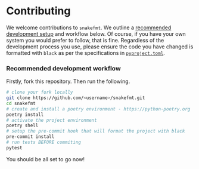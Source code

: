 # Contributing

We welcome contributions to `snakefmt`. We outline a [recommended development setup](#recommended-development-workflow) and
workflow below. Of course, if you have your own system you would prefer to follow, that
is fine. Regardless of the development process you use, please ensure the code you have
changed is formatted with `black` as per the specifications in [`pyproject.toml`][pyproject].

### Recommended development workflow

Firstly, fork this repository. Then run the following.

```bash
# clone your fork locally
git clone https://github.com/<username>/snakefmt.git
cd snakefmt
# create and install a poetry environment - https://python-poetry.org
poetry install
# activate the project environment
poetry shell
# setup the pre-commit hook that will format the project with black
pre-commit install
# run tests BEFORE commiting
pytest
```

You should be all set to go now!


[pyproject]: https://github.com/mbhall88/snakefmt/blob/master/pyproject.toml
